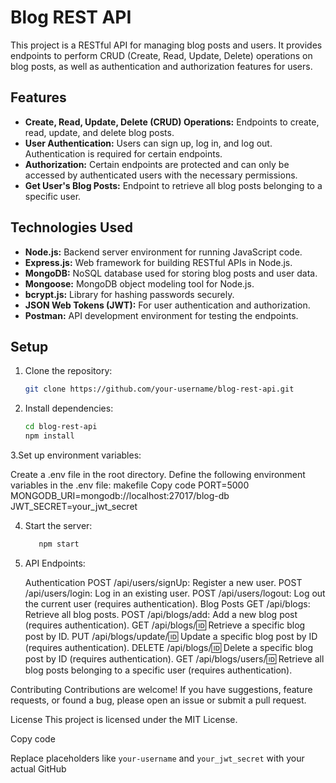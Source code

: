 # Blog REST API

This project is a RESTful API for managing blog posts and users. It provides endpoints to perform CRUD (Create, Read, Update, Delete) operations on blog posts, as well as authentication and authorization features for users.

## Features

- **Create, Read, Update, Delete (CRUD) Operations:** Endpoints to create, read, update, and delete blog posts.
- **User Authentication:** Users can sign up, log in, and log out. Authentication is required for certain endpoints.
- **Authorization:** Certain endpoints are protected and can only be accessed by authenticated users with the necessary permissions.
- **Get User's Blog Posts:** Endpoint to retrieve all blog posts belonging to a specific user.

## Technologies Used

- **Node.js:** Backend server environment for running JavaScript code.
- **Express.js:** Web framework for building RESTful APIs in Node.js.
- **MongoDB:** NoSQL database used for storing blog posts and user data.
- **Mongoose:** MongoDB object modeling tool for Node.js.
- **bcrypt.js:** Library for hashing passwords securely.
- **JSON Web Tokens (JWT):** For user authentication and authorization.
- **Postman:** API development environment for testing the endpoints.

## Setup

1. Clone the repository:

   ```bash
   git clone https://github.com/your-username/blog-rest-api.git


2. Install dependencies:

   ```bash
   cd blog-rest-api
   npm install
3.Set up environment variables:

   Create a .env file in the root directory.
   Define the following environment variables in the .env file:
   makefile
   Copy code
   PORT=5000
   MONGODB_URI=mongodb://localhost:27017/blog-db
   JWT_SECRET=your_jwt_secret


4. Start the server:

    ```bash
       npm start

5. API Endpoints:

   Authentication
   POST /api/users/signUp: Register a new user.
   POST /api/users/login: Log in an existing user.
   POST /api/users/logout: Log out the current user (requires authentication).
   Blog Posts
   GET /api/blogs: Retrieve all blog posts.
   POST /api/blogs/add: Add a new blog post (requires authentication).
   GET /api/blogs/:id: Retrieve a specific blog post by ID.
   PUT /api/blogs/update/:id: Update a specific blog post by ID (requires authentication).
   DELETE /api/blogs/:id: Delete a specific blog post by ID (requires authentication).
   GET /api/blogs/users/:id: Retrieve all blog posts belonging to a specific user (requires authentication).

Contributing
Contributions are welcome! If you have suggestions, feature requests, or found a bug, please open an issue or submit a pull request.

License
This project is licensed under the MIT License.


Copy code

Replace placeholders like `your-username` and `your_jwt_secret` with your actual GitHub
